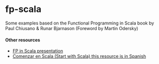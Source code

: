 # fp-scala

Some examples based on the Functional Programming in Scala book by Paul Chiusano & Runar Bjarnason (Foreword by Martin Odersky)

#### Other resources
- [FP in Scala presentation](https://docs.google.com/presentation/d/1R9OK3uvT-8G1BFmZX299sC86s4f1E6d03uhet2ygEVE/edit?usp=sharing)
- [Comenzar en Scala (Start with Scala) this resource is in Spanish](https://medium.com/techwomenc/comenzar-con-scala-6067ea0f358d)